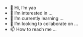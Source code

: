 - 👋 Hi, I’m yao
- 👀 I’m interested in ...
- 🌱 I’m currently learning ...
- 💞️ I’m looking to collaborate on ...
- 📫 How to reach me ...

<!---
xixi123xi/xixi123xi is a ✨ special ✨ repository because its `README.md` (this file) appears on your GitHub profile.
You can click the Preview link to take a look at your changes.
--->
